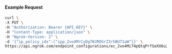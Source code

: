 <!-- Code generated for API Clients. DO NOT EDIT. -->
#### Example Request
```bash
curl \
-X PUT \
-H "Authorization: Bearer {API_KEY}" \
-H "Content-Type: application/json" \
-H "Ngrok-Version: 2" \
-d '{"ip_policy_ids":["ipp_2vo4MrCyOg7WJRDGrZ3rhBU71aW"]}' \
https://api.ngrok.com/endpoint_configurations/ec_2vo4Mi74pQtqPrfSeXX6u2jOyIq/ip_policy
